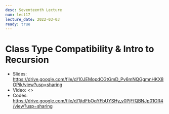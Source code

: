 ```yaml
---
desc: Seventeenth Lecture
num: lect17
lecture_date: 2022-03-03
ready: true
---
```


# Class Type Compatibility & Intro to Recursion

* Slides: <https://drive.google.com/file/d/10JEMopdCGtGmD_Pv6mNQGgmnHKX8OPik/view?usp=sharing>
* Video: <>
* Codes: <https://drive.google.com/file/d/1jtdFbOqYFbUYSHy_y0PjFfQBNJp01OR4/view?usp=sharing>

